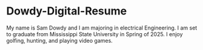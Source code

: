 # Dowdy-Digital-Resume
My name is Sam Dowdy and I am majoring in electrical Engineering.
I am set to graduate from Mississippi State University in Spring
of 2025. I enjoy golfing, hunting, and playing video games.
 
